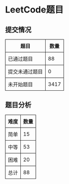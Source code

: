 # LeetCode题目

## 提交情况

<table style="width: 50%; border-collapse: collapse;">
    <thead>
        <tr>
            <th style="border: 1px solid black; padding: 8px;">题目</th>
            <th style="border: 1px solid black; padding: 8px;">数量</th>
        </tr>
    </thead>
    <tbody>
        <tr>
            <td style="border: 1px solid black; padding: 8px;">已通过题目</td>
            <td style="border: 1px solid black; padding: 8px;">88</td>
        </tr>
        <tr>
            <td style="border: 1px solid black; padding: 8px;">提交未通过题目</td>
            <td style="border: 1px solid black; padding: 8px;">0</td>
        </tr>
        <tr>
            <td style="border: 1px solid black; padding: 8px;">未开始题目</td>
            <td style="border: 1px solid black; padding: 8px;">3417</td>
        </tr>
    </tbody>
</table>

## 题目分析
<table style="width: 50%; border-collapse: collapse;">
    <thead>
        <tr>
            <th style="border: 1px solid black; padding: 8px;">难度</th>
            <th style="border: 1px solid black; padding: 8px;">数量</th>
        </tr>
    </thead>
    <tbody>
        <tr>
            <td style="border: 1px solid black; padding: 8px;">简单</td>
            <td style="border: 1px solid black; padding: 8px;">15</td>
        </tr>
        <tr>
            <td style="border: 1px solid black; padding: 8px;">中等</td>
            <td style="border: 1px solid black; padding: 8px;">53</td>
        </tr>
        <tr>
            <td style="border: 1px solid black; padding: 8px;">困难</td>
            <td style="border: 1px solid black; padding: 8px;">20</td>
        </tr>
        <tr>
            <td style="border: 1px solid black; padding: 8px;">总计</td>
            <td style="border: 1px solid black; padding: 8px;">88</td>
        </tr>
    </tbody>
</table>


